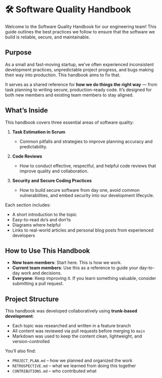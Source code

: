 
# 🛠 Software Quality Handbook

Welcome to the Software Quality Handbook for our engineering team! This guide outlines the best practices we follow to ensure that the software we build is reliable, secure, and maintainable.

##  Purpose

As a small and fast-moving startup, we’ve often experienced inconsistent development practices, unpredictable project progress, and bugs making their way into production. This handbook aims to fix that.

It serves as a shared reference for **how we do things the right way** — from task planning to writing secure, production-ready code. It’s designed for both new members and existing team members to stay aligned.

##  What’s Inside

This handbook covers three essential areas of software quality:

1. **Task Estimation in Scrum**
   - Common pitfalls and strategies to improve planning accuracy and predictability.

2. **Code Reviews**
   - How to conduct effective, respectful, and helpful code reviews that improve quality and collaboration.

3. **Security and Secure Coding Practices**
   - How to build secure software from day one, avoid common vulnerabilities, and embed security into our development lifecycle.

Each section includes:
- A short introduction to the topic
- Easy-to-read do’s and don’ts
- Diagrams where helpful
- Links to real-world articles and personal blog posts from experienced developers

##  How to Use This Handbook

- **New team members**: Start here. This is how we work.
- **Current team members**: Use this as a reference to guide your day-to-day work and decisions.
- **Everyone**: Keep improving it. If you learn something valuable, consider submitting a pull request.

##  Project Structure

This handbook was developed collaboratively using **trunk-based development**:
- Each topic was researched and written in a feature branch
- All content was reviewed via pull requests before merging to `main`
- Markdown was used to keep the content clean, lightweight, and version-controlled

You’ll also find:
- `PROJECT_PLAN.md` – how we planned and organized the work
- `RETROSPECTIVE.md` – what we learned from doing this together
- `CONTRIBUTIONS.md` – who contributed what


